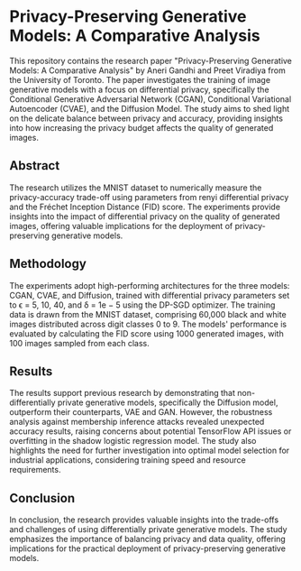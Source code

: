 # Privacy-Preserving Generative Models: A Comparative Analysis

This repository contains the research paper "Privacy-Preserving Generative Models: A Comparative Analysis" by Aneri Gandhi and Preet Viradiya from the University of Toronto. The paper investigates the training of image generative models with a focus on differential privacy, specifically the Conditional Generative Adversarial Network (CGAN), Conditional Variational Autoencoder (CVAE), and the Diffusion Model. The study aims to shed light on the delicate balance between privacy and accuracy, providing insights into how increasing the privacy budget affects the quality of generated images.

## Abstract

The research utilizes the MNIST dataset to numerically measure the privacy-accuracy trade-off using parameters from renyi differential privacy and the Fréchet Inception Distance (FID) score. The experiments provide insights into the impact of differential privacy on the quality of generated images, offering valuable implications for the deployment of privacy-preserving generative models.

## Methodology

The experiments adopt high-performing architectures for the three models: CGAN, CVAE, and Diffusion, trained with differential privacy parameters set to ϵ = 5, 10, 40, and δ = 1e − 5 using the DP-SGD optimizer. The training data is drawn from the MNIST dataset, comprising 60,000 black and white images distributed across digit classes 0 to 9. The models' performance is evaluated by calculating the FID score using 1000 generated images, with 100 images sampled from each class.

## Results

The results support previous research by demonstrating that non-differentially private generative models, specifically the Diffusion model, outperform their counterparts, VAE and GAN. However, the robustness analysis against membership inference attacks revealed unexpected accuracy results, raising concerns about potential TensorFlow API issues or overfitting in the shadow logistic regression model. The study also highlights the need for further investigation into optimal model selection for industrial applications, considering training speed and resource requirements.

## Conclusion

In conclusion, the research provides valuable insights into the trade-offs and challenges of using differentially private generative models. The study emphasizes the importance of balancing privacy and data quality, offering implications for the practical deployment of privacy-preserving generative models.
